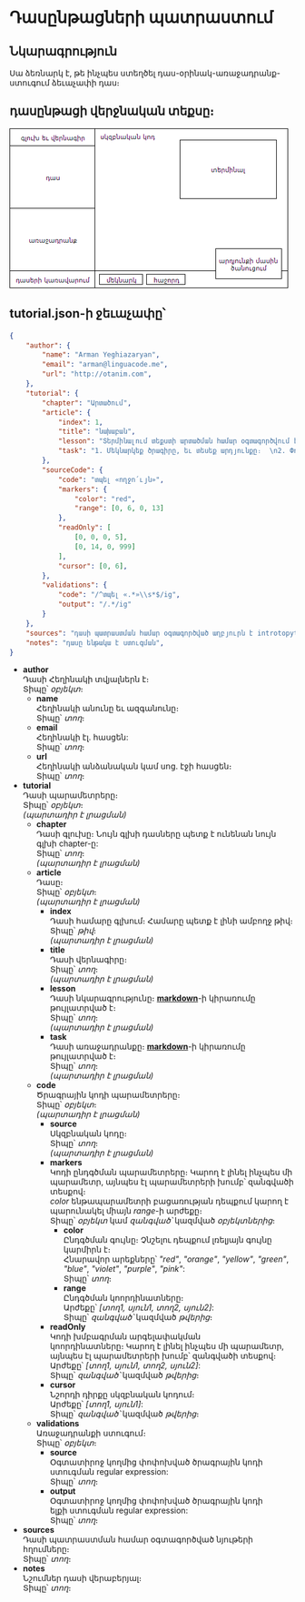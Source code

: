 # Դասընթացների պատրաստում
## Նկարագրություն
Սա ձեռնարկ է, թե ինչպես ստեղծել դաս-օրինակ-առաջադրանք-ստուգում ձեւաչափի դաս։

## դասընթացի վերջնական տեքսը։
![դասընթաց](canvas.png "դասընթաց")

## tutorial.json-ի ջեւաչափը՝
```json
{
    "author": {
        "name": "Arman Yeghiazaryan",
        "email": "arman@linguacode.me",
        "url": "http://otanim.com",
    },
    "tutorial": {
        "chapter": "Արտածում",
        "article": {
			"index": 1,
            "title": "նախաբան",
            "lesson": "Տերմինալում տեքստի արտածման համար օգտագործվում է **տպել** հրամանը: Օրինակ՝  \n**մուտք**՝  \n`տպել «ողջույն»`  \n**ելք**՝  \n`«ողջույն»`",
            "task": "1. Մեկնարկեք ծրագիրը, եւ տեսեք արդյունքը։  \n2. Փոփոխեք առկա արտածման տեքստը ձեր անունով, եւ մեկնարկեք ծրագիրը։",
        },
        "sourceCode": {
            "code": "տպել «ողջո՛ւյն»",
            "markers": {
				"color": "red",
				"range": [0, 6, 0, 13]
			},
            "readOnly": [
				[0, 0, 0, 5],
				[0, 14, 0, 999]
			],
            "cursor": [0, 6],
        },
        "validations": {
            "code": "/^տպել «.*»\\s*$/ig",
            "output": "/.*/ig"
        }
    },
    "sources": "դասի պատրաստման համար օգտագործված աղբյուրն է introtopython.org/syllabus.html կայքը։",
    "notes": "դասը ենթակա է ստուգման",
}
```

<ul>
	<li><b>author</b><br />
	Դասի Հեղինակի&nbsp;տվյալներն է։<br />
	Տիպը՝&nbsp;<em>օբյեկտ</em>։
	<ul>
		<li><b>name</b><br />
		Հեղինակի անունը եւ ազգանունը։<br />
		Տիպը՝&nbsp;<em>տող</em>։</li>
		<li><b>email</b><br />
		Հեղինակի էլ․ հասցեն:<br />
		Տիպը՝&nbsp;<em>տող</em>։</li>
		<li><b>url</b><br />
		Հեղինակի անձանական կամ սոց․ էջի հասցեն։<br />
		Տիպը՝&nbsp;<em>տող</em>։</li>
	</ul>
	</li>
	<li><strong>tutorial</strong><br />
	Դասի&nbsp;պարամետրերը։<br />
	Տիպը՝&nbsp;<em>օբյեկտ</em>։<br />
	<em>(պարտադիր է լրացման)</em>
	<ul>
		<li><strong>chapter</strong><br />
		Դասի գլուխը։ Նույն գլխի դասները պետք է ունենան նույն գլխի chapter-ը:&nbsp;<br />
		Տիպը՝&nbsp;<em>տող</em>։<br />
		<em>(պարտադիր է լրացման)</em></li>
		<li><strong>article</strong><br />
		Դասը։<br />
		Տիպը՝&nbsp;<em>օբյեկտ</em>։<br />
		<em>(պարտադիր է լրացման)</em>
		<ul>
			<li><strong>index</strong><br />
			Դասի համարը գլխում։ Համարը պետք է լինի ամբողջ թիվ։<br />
			Տիպը՝&nbsp;<em>թիվ</em>։<br />
			<em>(պարտադիր է լրացման)</em></li>
			<li><strong>title</strong><br />
			Դասի վերնագիրը։<br />
			Տիպը՝&nbsp;<em>տող</em>։<br />
			<em>(պարտադիր է լրացման)</em></li>
			<li><strong>lesson</strong><br />
			Դասի նկարագրությունը։ <strong><a href="http://guides.github.com/features/mastering-markdown" target="_blank">markdown</a></strong>-ի կիրառումը թույլատրված է։<br />
			Տիպը՝&nbsp;<em>տող</em>։<br />
			<em>(պարտադիր է լրացման)</em></li>
			<li><strong>task</strong><br />
			Դասի առաջադրանքը։ <strong><a href="http://guides.github.com/features/mastering-markdown" target="_blank">markdown</a></strong>-ի կիրառումը թույլատրված է։<br />
			Տիպը՝&nbsp;<em>տող</em>։<br />
			<em>(պարտադիր է լրացման)</em></li>
		</ul>
		</li>
		<li><strong>code</strong><br />
		Ծրագրային կոդի պարամետրերը։<br />
		Տիպը՝&nbsp;<em>օբյեկտ</em>։<br />
		<em>(պարտադիր է լրացման)</em>
		<ul>
			<li><strong>source</strong><br />
			Սկզբնական կոդը։<br />
			Տիպը՝&nbsp;<em>տող</em>։<br />
			<em>(պարտադիր է լրացման)</em></li>
			<li><strong>markers</strong><br />
			Կոդի ընդգծման պարամետրերը։ Կարող է լինել ինչպես մի պարամետր, այնպես էլ պարամետրերի խումբ՝ զանգվածի տեսքով։<br />
			<em>color</em> ենթապարամետրի բացառության դեպքում կարող է պարունակել միայն <em>range</em>-ի արժեքը։<br />
			Տիպը՝&nbsp;<em>օբյեկտ </em>կամ<em> զանգված՝ </em>կազմված<em> օբյեկտներից</em>։
			<ul>
				<li><strong>color</strong><br />
				Ընդգծման գույնը։ Չնշելու դեպքում լռելյայն գույնը կարմիրն է։<br />
				Հնարավոր արեքները՝ <em>&quot;red&quot;</em>, <em>&quot;orange&quot;</em>, <em>&quot;yellow&quot;</em>, <em>&quot;green&quot;</em>, <em>&quot;blue&quot;</em>, <em>&quot;violet&quot;</em>, <em>&quot;purple&quot;</em>, <em>&quot;pink&quot;</em>:<br />
				Տիպը՝&nbsp;<em>տող</em>։</li>
				<li><strong>range</strong><br />
				Ընդգծման կոորդինատները։<br />
				Արժեքը՝ <em>[տող1, սյուն1, տող2, սյուն2]</em>:<br />
				Տիպը՝&nbsp;<em>զանգված՝ </em>կազմված<em> թվերից</em>։</li>
			</ul>
			</li>
			<li><strong>readOnly</strong><br />
			Կոդի խմբագրման արգելափակման կոորդինատները։&nbsp;Կարող է լինել ինչպես մի պարամետր, այնպես էլ պարամետրերի խումբ՝ զանգվածի տեսքով։<br />
			Արժեքը՝&nbsp;<em>[տող1, սյուն1, տող2, սյուն2]</em>:<br />
			Տիպը՝&nbsp;<em>զանգված՝ </em>կազմված<em> թվերից</em>։</li>
			<li><strong>cursor</strong><br />
			Նշորդի դիրքը սկզբնական կոդում։<br />
			Արժեքը՝&nbsp;<em>[տող1, սյուն1]</em>:<br />
			Տիպը՝&nbsp;<em>զանգված՝ </em>կազմված <em>թվերից</em>։</li>
		</ul>
		</li>
		<li><strong>validations</strong><br />
		Առաջադրանքի ստուգում։<br />
		Տիպը՝&nbsp;<em>օբյեկտ</em>։
		<ul>
			<li><b>source</b><br />
			Օգտատիրոջ կողմից&nbsp;փոփոխված ծրագրային կոդի ստուգման regular expression:<br />
			Տիպը՝&nbsp;<em>տող</em>։</li>
			<li><strong>output</strong><br />
			Օգտատիրոջ կողմից&nbsp;փոփոխված ծրագրային կոդի ելքի&nbsp;ստուգման regular expression:<br />
			Տիպը՝&nbsp;<em>տող</em>։</li>
		</ul>
		</li>
	</ul>
	</li>
	<li><strong>sources</strong><br />
	Դասի պատրաստման համար օգտագործված նյութերի հղումները։<br />
	Տիպը՝&nbsp;<em>տող</em>։</li>
	<li><strong>notes</strong><br />
	Նշումներ դասի վերաբերյալ։<br />
	Տիպը՝&nbsp;<em>տող</em>։</li>
</ul>
